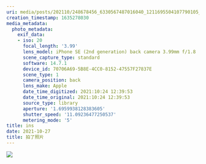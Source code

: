```yaml
---
uri: media/posts/202110/248678456_6330567487016040_1211695504107790105_n_17914516364093797.jpg
creation_timestamp: 1635278030
media_metadata:
  photo_metadata:
    exif_data:
    - iso: 20
      focal_length: '3.99'
      lens_model: iPhone SE (2nd generation) back camera 3.99mm f/1.8
      scene_capture_type: standard
      software: 14.7.1
      device_id: 70706A69-5B8E-4CC0-8152-47557F27837E
      scene_type: 1
      camera_position: back
      lens_make: Apple
      date_time_digitized: 2021:10:24 12:39:53
      date_time_original: 2021:10:24 12:39:53
      source_type: library
      aperture: '1.6959938128383605'
      shutter_speed: '11.09236477250537'
      metering_mode: '5'
title: ins
date: 2021-10-27
title: 拍了照片
---
```


![](media/posts/202110/248678456_6330567487016040_1211695504107790105_n_17914516364093797.jpg)

